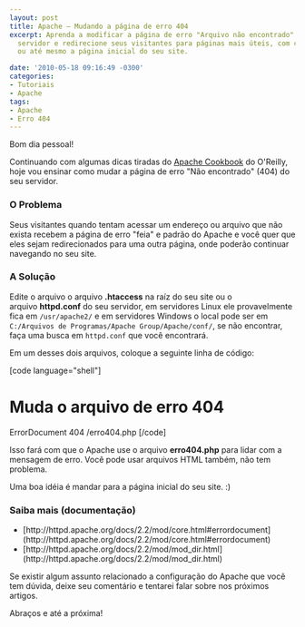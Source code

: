 ```yaml
---
layout: post
title: Apache – Mudando a página de erro 404
excerpt: Aprenda a modificar a página de erro "Arquivo não encontrado" (404) do seu
  servidor e redirecione seus visitantes para páginas mais úteis, com conteúdo relevante
  ou até mesmo a página inicial do seu site.

date: '2010-05-18 09:16:49 -0300'
categories:
- Tutoriais
- Apache
tags:
- Apache
- Erro 404
---
```

Bom dia pessoal!

Continuando com algumas dicas tiradas do [Apache Cookbook](http://oreilly.com/catalog/9780596001919) do O'Reilly, hoje vou ensinar como mudar a página de erro "Não encontrado" (404) do seu servidor.

<h3>O Problema</h3>
Seus visitantes quando tentam acessar um endereço ou arquivo que não exista recebem a página de erro "feia" e padrão do Apache e você quer que eles sejam redirecionados para uma outra página, onde poderão continuar navegando no seu site.

<h3>A Solução</h3>
Edite o arquivo o arquivo <strong>.htaccess</strong> na raíz do seu site ou o arquivo <strong>httpd.conf</strong> do seu servidor, em servidores Linux ele provavelmente fica em <code>/usr/apache2/</code> e em servidores Windows o local pode ser em <code>C:/Arquivos de Programas/Apache Group/Apache/conf/</code>, se não encontrar, faça uma busca em <code>httpd.conf</code> que você encontrará.

Em um desses dois arquivos, coloque a seguinte linha de código:


[code language="shell"]
# Muda o arquivo de erro 404
ErrorDocument 404 /erro404.php
[/code]

Isso fará com que o Apache use o arquivo <strong>erro404.php</strong> para lidar com a mensagem de erro. Você pode usar arquivos HTML também, não tem problema.

Uma boa idéia é mandar para a página inicial do seu site. :)

<h3>Saiba mais (documentação)</h3>
<ul>
<li>[http://httpd.apache.org/docs/2.2/mod/core.html#errordocument](http://httpd.apache.org/docs/2.2/mod/core.html#errordocument)</li>
<li>[http://httpd.apache.org/docs/2.2/mod/mod_dir.html](http://httpd.apache.org/docs/2.2/mod/mod_dir.html)</li>
</ul>
Se existir algum assunto relacionado a configuração do Apache que você tem dúvida, deixe seu comentário e tentarei falar sobre nos próximos artigos.

Abraços e até a próxima!

